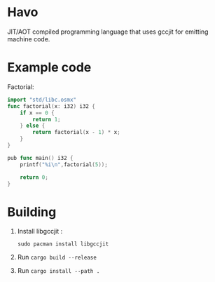 # Havo

JIT/AOT compiled programming language that uses gccjit for emitting machine code.

# Example code

Factorial: 
```go
import "std/libc.osmx"
func factorial(x: i32) i32 {
    if x == 0 {
        return 1;
    } else {
        return factorial(x - 1) * x;
    }
}

pub func main() i32 {
    printf("%i\n",factorial(5));

    return 0;
} 
```

# Building

1. Install libgccjit :
    ```
    sudo pacman install libgccjit
    ```

2. Run `cargo build --release`
3. Run `cargo install --path .`
